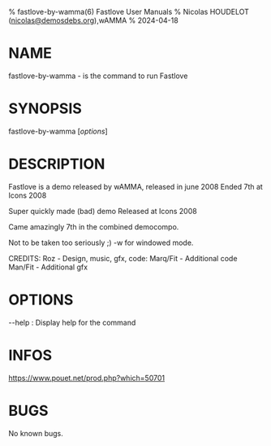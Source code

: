 % fastlove-by-wamma(6) Fastlove User Manuals
% Nicolas HOUDELOT (nicolas@demosdebs.org),wAMMA
% 2024-04-18

# NAME
fastlove-by-wamma - is the command to run Fastlove

# SYNOPSIS
fastlove-by-wamma [*options*]

# DESCRIPTION
Fastlove is a demo released by wAMMA, released in june 2008
Ended 7th at Icons 2008

Super quickly made (bad) demo
Released at Icons 2008

Came amazingly 7th in the combined democompo.

Not to be taken too seriously ;) -w for windowed mode.

CREDITS:
Roz - Design, music, gfx, code:
Marq/Fit - Additional code
Man/Fit - Additional gfx

# OPTIONS
\--help
:   Display help for the command

# INFOS
https://www.pouet.net/prod.php?which=50701

# BUGS
No known bugs.
